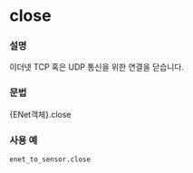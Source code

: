 ﻿# close

### 설명

이더넷 TCP 혹은 UDP 통신을 위한 연결을 닫습니다.

### 문법

{ENet객체}.close

### 사용 예

```python
enet_to_sensor.close
```

